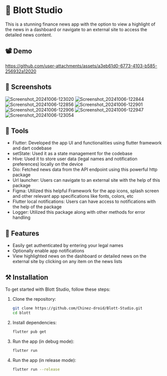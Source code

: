 # 📰 Blott Studio
This is a stunning finance news app with the option to view a highlight of the news in a dashboard or navigate to an external site to access the detailed news content.

## 📽️ Demo
https://github.com/user-attachments/assets/a3eb61d0-6773-4103-b585-256932a12020

## 📸 Screenshots
![Screenshot_20241006-123020](https://github.com/user-attachments/assets/471caf20-0283-4b58-b8e0-9e82a4790483)
![Screenshot_20241006-122844](https://github.com/user-attachments/assets/1800bf33-bc9b-4b81-82e0-bf9d392f731a)
![Screenshot_20241006-122856](https://github.com/user-attachments/assets/d5937b7b-aad5-4fdb-8b9a-9591301722b8)
![Screenshot_20241006-122901](https://github.com/user-attachments/assets/b6be34c6-48a5-4a7b-b1c6-fc853df0d9d2)
![Screenshot_20241006-122906](https://github.com/user-attachments/assets/83134da4-217e-473c-bce8-cd5387d4bb46)
![Screenshot_20241006-122947](https://github.com/user-attachments/assets/33f42789-fcc8-4a3b-997d-bf6c36e0fd59)
![Screenshot_20241006-123054](https://github.com/user-attachments/assets/48a7f04d-b536-4e13-a85a-7d28838ac1f7)

## 🔨 Tools
- Flutter: Developed the app UI and functionalities using flutter framework and dart codebase 
- setState: Used it as a state management for the codebase
- Hive: Used it to store user data (legal names and notification preferences) locally on the device
- Dio: Fetched news data from the API endpoint using this powerful http package
- Url launcher: Users can navigate to an external site with the help of this package
- Figma: Utilized this helpful Framework for the app icons, splash screen and other relevant app specifications like fonts, colors, etc
- Flutter local notifications: Users can have access to notifications with the help of the package
- Logger: Utilized this package along with other methods for error handling

## 🌟 Features
- Easily get authenticated by entering your legal names
- Optionally enable app notifications
- View highlighted news on the dashboard or detailed news on the external site by clicking on any item on the news lists

## ⚒️ Installation
To get started with Blott Studio, follow these steps:
1. Clone the repository:
   ```bash
   git clone https://github.com/Chinez-droid/Blott-Studio.git
   cd blott
2. Install dependencies:
   ```bash
   flutter pub get
3. Run the app (in debug mode):
   ```bash
   flutter run
3. Run the app (in release mode):
   ```bash
   flutter run --release
